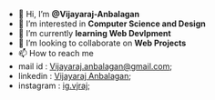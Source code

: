 - 👋 Hi, I’m **@Vijayaraj-Anbalagan**
- 👀 I’m interested in **Computer Science and Design**
- 🌱 I’m currently **learning Web Devlpment**
- 💞️ I’m looking to collaborate on **Web Projects**
- 📫 How to reach me
- mail id : Vijayaraj.anbalagan@gmail.com;
- linkedin : [Vijayaraj Anbalagan](https://www.linkedin.com/in/vijayaraj-anbalagan-6595a3243/?originalSubdomain=in);
- instagram : [ig.vjraj](https://www.instagram.com/ig.vjraj);
<!---
Vijayaraj-Anbalagan/Vijayaraj-Anbalagan is a ✨ special ✨ repository because its `README.md` (this file) appears on your GitHub profile.
You can click the Preview link to take a look at your changes.
--->
